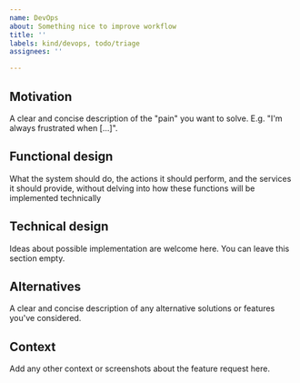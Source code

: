 ```yaml
---
name: DevOps
about: Something nice to improve workflow
title: ''
labels: kind/devops, todo/triage
assignees: ''

---
```


## Motivation

A clear and concise description of the "pain" you want to solve. E.g. "I'm always frustrated when [...]".

## Functional design

What the system should do, the actions it should perform, and the services it should provide, without delving into how these functions will be implemented technically

## Technical design

Ideas about possible implementation are welcome here. You can leave this section empty.

## Alternatives

A clear and concise description of any alternative solutions or features you've considered.

## Context

Add any other context or screenshots about the feature request here.
